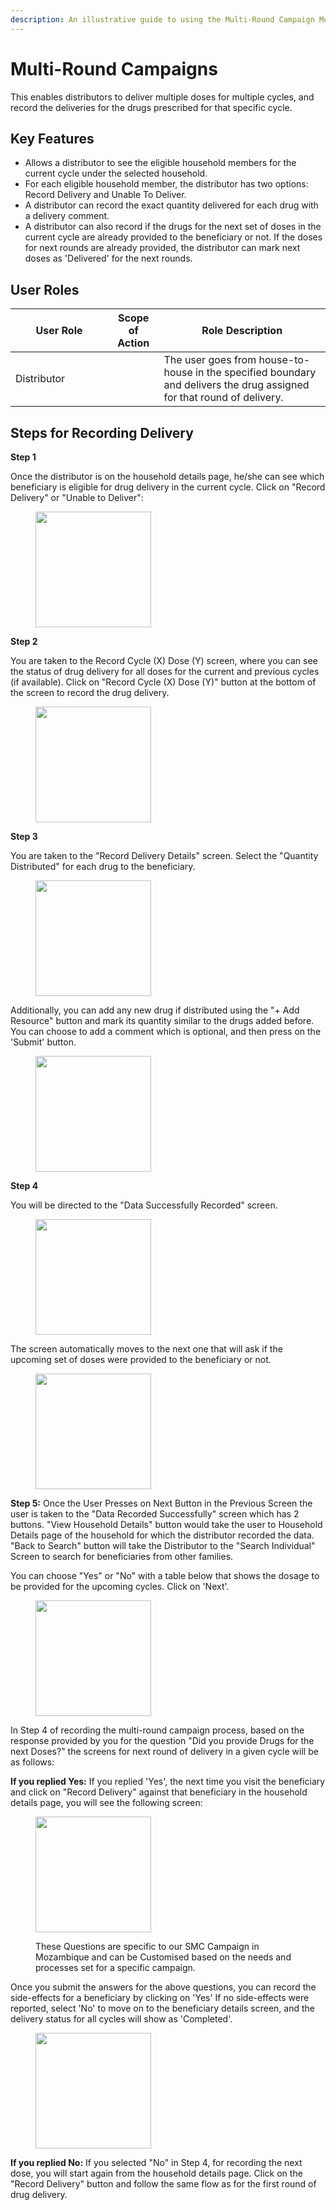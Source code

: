 ```yaml
---
description: An illustrative guide to using the Multi-Round Campaign Module
---
```


# Multi-Round Campaigns

This enables distributors to deliver multiple doses for multiple cycles, and record the deliveries for the drugs prescribed for that specific cycle.

## Key Features

* Allows a distributor to see the eligible household members for the current cycle under the selected household.
* For each eligible household member, the distributor has two options: Record Delivery and Unable To Deliver.
* A distributor can record the exact quantity delivered for each drug with a delivery comment.
* A distributor can also record if the drugs for the next set of doses in the current cycle are already provided to the beneficiary or not. If the doses for next rounds are already provided, the distributor can mark next doses as 'Delivered' for the next rounds.

## User Roles

<table><thead><tr><th width="140">User Role</th><th>Scope of Action</th><th>Role Description</th></tr></thead><tbody><tr><td>Distributor</td><td></td><td>The user goes from house-to-house in the specified boundary and delivers the drug assigned for that round of delivery.</td></tr></tbody></table>

## **Steps for Recording Delivery**

**Step 1**

Once the distributor is on the household details page, he/she can see which beneficiary is eligible for drug delivery in the current cycle. Click on "Record Delivery" or "Unable to Deliver":

<figure><img src="../../../../.gitbook/assets/image (29).png" alt="" width="185"><figcaption></figcaption></figure>

**Step 2**

You are taken to the Record Cycle (X) Dose (Y) screen, where you can see the status of drug delivery for all doses for the current and previous cycles (if available). Click on "Record Cycle (X) Dose (Y)" button at the bottom of the screen to record the drug delivery.

<figure><img src="../../../../.gitbook/assets/image (30).png" alt="" width="185"><figcaption></figcaption></figure>

**Step 3**

You are taken to the "Record Delivery Details" screen. Select the "Quantity Distributed" for each drug to the beneficiary.

<figure><img src="../../../../.gitbook/assets/image (31).png" alt="" width="185"><figcaption></figcaption></figure>

Additionally, you can add any new drug if distributed using the "+ Add Resource" button and mark its quantity similar to the drugs added before. You can choose to add a comment which is optional, and then press on the 'Submit' button.

<figure><img src="../../../../.gitbook/assets/image (32).png" alt="" width="185"><figcaption></figcaption></figure>

**Step 4**

You will be directed to the "Data Successfully Recorded" screen.

<figure><img src="../../../../.gitbook/assets/image (34).png" alt="" width="185"><figcaption></figcaption></figure>

The screen automatically moves to the next one that will ask if the upcoming set of doses were provided to the beneficiary or not.

<figure><img src="../../../../.gitbook/assets/image (35).png" alt="" width="185"><figcaption></figcaption></figure>



**Step 5:** Once the User Presses on Next Button in the Previous Screen the user is taken to  the "Data Recorded Successfully" screen which has 2 buttons. "View Household Details" button would take the user to Household Details page of the household for which the distributor recorded the data. "Back to Search" button will take the Distributor to the "Search Individual" Screen to search for beneficiaries from other families.&#x20;

You can choose "Yes" or "No" with a table below that shows the dosage to be provided for the upcoming cycles. Click on 'Next'.

<figure><img src="../../../../.gitbook/assets/image (36).png" alt="" width="185"><figcaption></figcaption></figure>

In Step 4 of recording the multi-round campaign process, based on the response provided by you for the question "Did you provide Drugs for the next Doses?" the screens for next round of delivery in a given cycle will be as follows:

**If you replied Yes:** If you replied 'Yes', the next time you visit the beneficiary and click on "Record Delivery" against that beneficiary in the household details page, you will see the following screen:

<figure><img src="../../../../.gitbook/assets/image (37).png" alt="" width="185"><figcaption><p>These Questions are specific to our SMC Campaign in Mozambique and can be Customised based on the needs and processes set for a specific campaign.</p></figcaption></figure>

Once you submit the answers for the above questions, you can record the side-effects for a beneficiary by clicking on 'Yes' If no side-effects were reported, select 'No' to move on to the beneficiary details screen, and the delivery status for all cycles will show as 'Completed'.

<figure><img src="../../../../.gitbook/assets/image (38).png" alt="" width="185"><figcaption></figcaption></figure>

**If you replied No:** If you selected "No" in Step 4, for recording the next dose, you will start again from the household details page. Click on the "Record Delivery" button and follow the same flow as for the first round of drug delivery.
